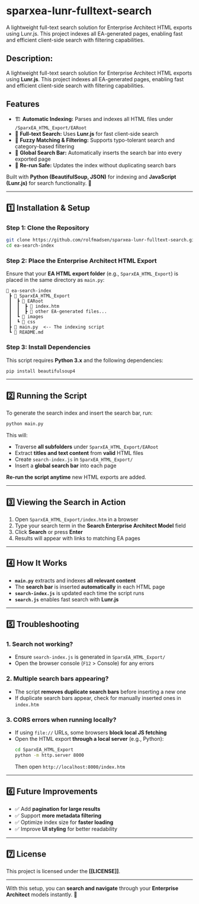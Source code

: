 # sparxea-lunr-fulltext-search
A lightweight full-text search solution for Enterprise Architect HTML exports using Lunr.js. This project indexes all EA-generated pages, enabling fast and efficient client-side search with filtering capabilities.

## **Description:**  
A lightweight full-text search solution for Enterprise Architect HTML exports using **Lunr.js**. This project indexes all EA-generated pages, enabling fast and efficient client-side search with filtering capabilities.  

## **Features**  
- 🏗 **Automatic Indexing:** Parses and indexes all HTML files under `/SparxEA_HTML_Export/EARoot`
- 🔎 **Full-text Search:** Uses **Lunr.js** for fast client-side search  
- 🎯 **Fuzzy Matching & Filtering:** Supports typo-tolerant search and category-based filtering  
- 🚀 **Global Search Bar:** Automatically inserts the search bar into every exported page  
- 🔄 **Re-run Safe:** Updates the index without duplicating search bars  

Built with **Python (BeautifulSoup, JSON)** for indexing and **JavaScript (Lunr.js)** for search functionality. 🚀

---

## **1️⃣ Installation & Setup**

### **Step 1: Clone the Repository**
```sh
git clone https://github.com/rolfmadsen/sparxea-lunr-fulltext-search.git
cd ea-search-index
```

### **Step 2: Place the Enterprise Architect HTML Export**
Ensure that your **EA HTML export folder** (e.g., `SparxEA_HTML_Export`) is placed in the same directory as `main.py`:

```
📂 ea-search-index
 ┣ 📂 SparxEA_HTML_Export
 ┃  ┣ 📂 EARoot
 ┃  ┃  ┣ 📜 index.htm
 ┃  ┃  ┣ 📜 other EA-generated files...
 ┃  ┗ 📂 images
 ┃  ┗ 📂 css
 ┣ 📜 main.py  <-- The indexing script
 ┗ 📜 README.md
```

### **Step 3: Install Dependencies**
This script requires **Python 3.x** and the following dependencies:
```sh
pip install beautifulsoup4
```

---

## **2️⃣ Running the Script**
To generate the search index and insert the search bar, run:
```sh
python main.py
```
This will:
- Traverse **all subfolders** under `SparxEA_HTML_Export/EARoot`
- Extract **titles and text content** from **valid** HTML files
- Create `search-index.js` in `SparxEA_HTML_Export/`
- Insert a **global search bar** into each page

**Re-run the script anytime** new HTML exports are added.

---

## **3️⃣ Viewing the Search in Action**
1. Open `SparxEA_HTML_Export/index.htm` in a browser  
2. Type your search term in the **Search Enterprise Architect Model** field  
3. Click **Search** or press **Enter**  
4. Results will appear with links to matching EA pages  

---

## **4️⃣ How It Works**
- **`main.py`** extracts and indexes **all relevant content**  
- The **search bar** is inserted **automatically** in each HTML page  
- **`search-index.js`** is updated each time the script runs  
- **`search.js`** enables fast search with **Lunr.js**  

---

## **5️⃣ Troubleshooting**
### **1. Search not working?**
- Ensure `search-index.js` is generated in `SparxEA_HTML_Export/`
- Open the browser console (`F12` > Console) for any errors

### **2. Multiple search bars appearing?**
- The script **removes duplicate search bars** before inserting a new one
- If duplicate search bars appear, check for manually inserted ones in `index.htm`

### **3. CORS errors when running locally?**
- If using `file://` URLs, some browsers **block local JS fetching**  
- Open the HTML export **through a local server** (e.g., Python):
  ```sh
  cd SparxEA_HTML_Export
  python -m http.server 8000
  ```
  Then open `http://localhost:8000/index.htm`

---

## **6️⃣ Future Improvements**
- ✅ Add **pagination for large results**
- ✅ Support **more metadata filtering**
- ✅ Optimize index size for **faster loading**
- ✅ Improve **UI styling** for better readability

---

## **7️⃣ License**
This project is licensed under the **[[LICENSE]]**.

---

With this setup, you can **search and navigate** through your **Enterprise Architect** models instantly. 🚀
